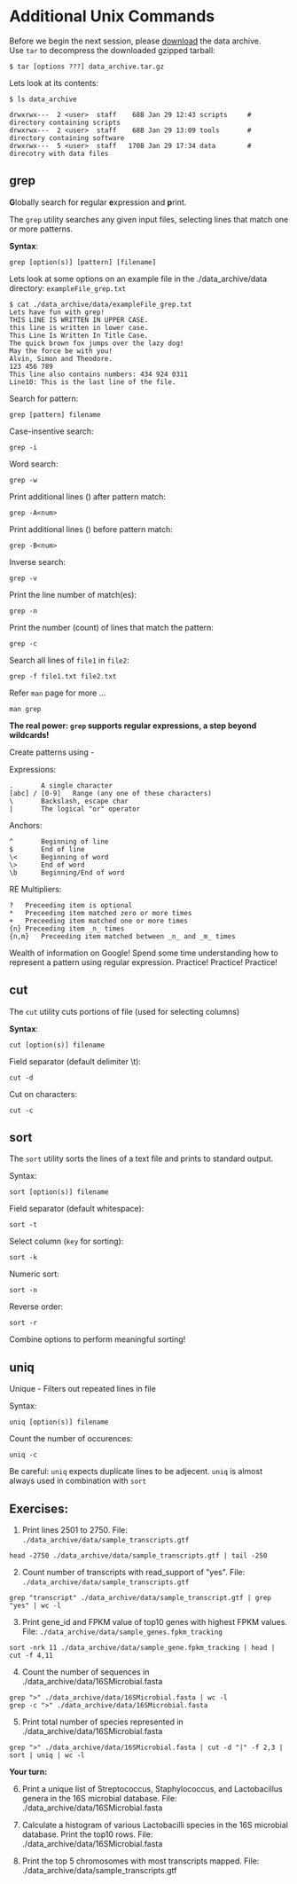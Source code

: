 # Additional Unix Commands

Before we begin the next session, please [download]() the data archive.  
Use `tar` to decompress the downloaded gzipped tarball:
```
$ tar [options ???] data_archive.tar.gz
```

Lets look at its contents:
```
$ ls data_archive

drwxrwx---  2 <user>  staff    68B Jan 29 12:43 scripts		# directory containing scripts
drwxrwx---  2 <user>  staff    68B Jan 29 13:09 tools		# directory containing software
drwxrwx---  5 <user>  staff   170B Jan 29 17:34 data		# direcotry with data files

```


## grep 

**G**lobally search for **r**egular **e**xpression and **p**rint.

The `grep` utility searches any given input files, selecting lines that match one or more patterns.

**Syntax**:
```
grep [option(s)] [pattern] [filename]
```

Lets look at some options on an example file in the ./data_archive/data directory: `exampleFile_grep.txt`

```
$ cat ./data_archive/data/exampleFile_grep.txt
Lets have fun with grep!
THIS LINE IS WRITTEN IN UPPER CASE.
this line is written in lower case.
This Line Is Written In Title Case.
The quick brown fox jumps over the lazy dog!
May the force be with you! 
Alvin, Simon and Theodore.
123 456 789
This line also contains numbers: 434 924 0311
Line10: This is the last line of the file.
```

Search for pattern:
```
grep [pattern] filename
```

Case-insentive search:
```
grep -i
```

Word search: 
```
grep -w 
```

Print additional lines (<num>) after pattern match:
```
grep -A<num>
```

Print additional lines (<num>) before pattern match:
```
grep -B<num>
```

Inverse search:
```
grep -v 
```

Print the line number of match(es):
```
grep -n
```

Print the number (count) of lines that match the pattern:
```
grep -c 
```

Search all lines of `file1` in `file2`:
```
grep -f file1.txt file2.txt
```

Refer `man` page for more ... 
```
man grep
```

**The real power: `grep` supports regular expressions, a step beyond wildcards!**

Create patterns using - 

Expressions:

	.		A single character
	[abc] / [0-9]	Range (any one of these characters)
	\		Backslash, escape char
	|		The logical "or" operator
	
Anchors:

	^		Beginning of line
	$		End of line
	\<		Beginning of word
	\>		End of word
	\b		Beginning/End of word

RE Multipliers:

	?	Preceeding item is optional
	*	Preceeding item matched zero or more times
	+	Preceeding item matched one or more times
	{n}	Preceeding item _n_ times
	{n,m}	Preceeding item matched between _n_ and _m_ times 


Wealth of information on Google! Spend some time understanding how to represent a pattern using regular expression. Practice! Practice! Practice!



## cut

The `cut` utility cuts portions of file (used for selecting columns)

**Syntax**:
```
cut [option(s)] filename
```

Field separator (default delimiter \t):
```
cut -d 
```

Cut on characters:
```
cut -c 
```


## sort

The `sort` utility sorts the lines of a text file and prints to standard output.

Syntax:
```
sort [option(s)] filename
```

Field separator (default whitespace): 
```
sort -t 
```

Select column (`key` for sorting):
```
sort -k 
```

Numeric sort:
```
sort -n
```

Reverse order:
```
sort -r
```

Combine options to perform meaningful sorting! 



## uniq 

Unique - Filters out repeated lines in file

Syntax:
```
uniq [option(s)] filename
```

Count the number of occurences: 
```
uniq -c 
```

Be careful: `uniq` expects duplicate lines to be adjecent. 
`uniq` is almost always used in combination with `sort`



## Exercises: 

1. Print lines 2501 to 2750. File: `./data_archive/data/sample_transcripts.gtf`
```
head -2750 ./data_archive/data/sample_transcripts.gtf | tail -250
```

2. Count number of transcripts with read_support of "yes". File: `./data_archive/data/sample_transcripts.gtf`  
```
grep "transcript" ./data_archive/data/sample_transcript.gtf | grep "yes" | wc -l
```

3. Print gene_id and FPKM value of top10 genes with highest FPKM values. File: `./data_archive/data/sample_genes.fpkm_tracking`
```
sort -nrk 11 ./data_archive/data/sample_gene.fpkm_tracking | head | cut -f 4,11
```

4. Count the number of sequences in ./data_archive/data/16SMicrobial.fasta
```
grep ">" ./data_archive/data/16SMicrobial.fasta | wc -l
grep -c ">" ./data_archive/data/16SMicrobial.fasta
```

5. Print total number of species represented in ./data_archive/data/16SMicrobial.fasta 
```
grep ">" ./data_archive/data/16SMicrobial.fasta | cut -d "|" -f 2,3 | sort | uniq | wc -l
```

**Your turn:**

6. Print a unique list of Streptococcus, Staphylococcus, and Lactobacillus genera in the 16S microbial database. File: ./data_archive/data/16SMicrobial.fasta

7. Calculate a histogram of various Lactobacilli species in the 16S microbial database. Print the top10 rows. File: ./data_archive/data/16SMicrobial.fasta

8. Print the top 5 chromosomes with most transcripts mapped. File: ./data_archive/data/sample_transcripts.gtf



